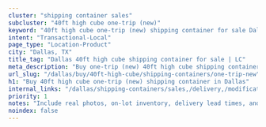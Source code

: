 ```yaml
---
cluster: "shipping container sales"
subcluster: "40ft high cube one-trip (new)"
keyword: "40ft high cube one-trip (new) shipping container for sale Dallas, TX"
intent: "Transactional-Local"
page_type: "Location-Product"
city: "Dallas, TX"
title_tag: "Dallas 40ft high cube shipping container for sale | LC"
meta_description: "Buy one-trip (new) 40ft high cube shipping container sale with local delivery in Dallas, TX. LC Container — local Since 2003. Request a fast quote today."
url_slug: "/dallas/buy/40ft-high-cube/shipping-containers/one-trip-new"
h1: "Buy 40ft high cube one-trip (new) shipping container in Dallas"
internal_links: "/dallas/shipping-containers/sales,/delivery,/modifications"
priority: 1
notes: "Include real photos, on-lot inventory, delivery lead times, and financing info."
noindex: false
---
```


<!-- TODO: Add unique city/inventory copy, images, and internal links here. -->

